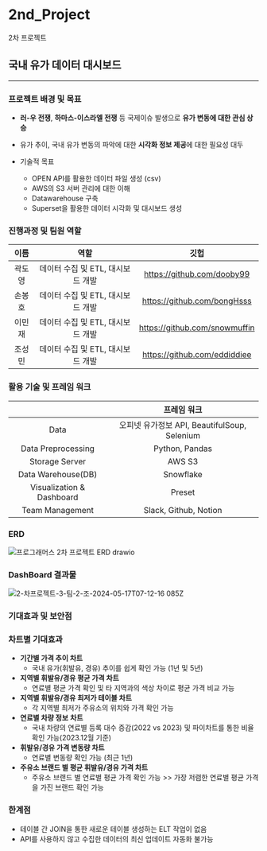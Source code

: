 # 2nd_Project
2차 프로젝트


## 국내 유가 데이터 대시보드
----------------------

### 프로젝트 배경 및 목표
- **러-우 전쟁**, **하마스-이스라엘 전쟁** 등 국제이슈 발생으로 **유가 변동에 대한 관심 상승**
- 유가 추이, 국내 유가 변동의 파악에 대한 **시각화 정보 제공**에 대한 필요성 대두

- 기술적 목표
    - OPEN API를 활용한 데이터 파일 생성 (csv)
    - AWS의 S3 서버 관리에 대한 이해
    - Datawarehouse 구축
    - Superset을 활용한 데이터 시각화 및 대시보드 생성
### 진행과정 및 팀원 역할

| 이름 | 역할 | 깃헙 |
| :---: | :---: | :---: |
| 곽도영 | 데이터 수집 및 ETL, 대시보드 개발 | https://github.com/dooby99 |
| 손봉호 | 데이터 수집 및 ETL, 대시보드 개발 | https://github.com/bongHsss |
| 이민재 | 데이터 수집 및 ETL, 대시보드 개발 | https://github.com/snowmuffin |
| 조성민 | 데이터 수집 및 ETL, 대시보드 개발 | https://github.com/eddiddiee |

### 활용 기술 및 프레임 워크
||프레임 워크|
|:---:|:---:|
|Data|오피넷 유가정보 API, BeautifulSoup, Selenium|
|Data Preprocessing|Python, Pandas|
|Storage Server|AWS S3|
|Data Warehouse(DB)|Snowflake|
|Visualization & Dashboard|Preset|
|Team Management|Slack, Github, Notion|

### ERD
![프로그래머스 2차 프로젝트 ERD drawio](https://github.com/Programmers-2nd-Project/2nd_Project/assets/166678994/6710bcde-2a83-4e78-b993-4f897ef47a66)

### DashBoard 결과물
![2-차프로젝트-3-팀-2-조-2024-05-17T07-12-16 085Z](https://github.com/Programmers-2nd-Project/2nd_Project/assets/77647785/3bcaf899-0066-430e-9456-8e7e1ff62c26)
### 기대효과 및 보안점
### 차트별 기대효과

- **기간별 가격 추이 차트**
    - 국내 유가(휘발유, 경유) 추이를 쉽게 확인 가능 (1년 및 5년)
- **지역별 휘발유/경유 평균 가격 차트**
    - 연료별 평균 가격 확인 및 타 지역과의 색상 차이로 평균 가격 비교 가능
- **지역별 휘발유/경유 최저가 테이블 차트**
    - 각 지역별 최저가 주유소의 위치와 가격 확인 가능
- **연료별 차량 정보** **차트**
    - 국내 차량의 연료별 등록 대수 증감(2022 vs 2023) 및 파이차트를 통한 비율 확인 가능(2023.12월 기준)
- **휘발유/경유 가격 변동량 차트**
    - 연료별 변동량 확인 가능 (최근 1년)
- **주유소 브랜드 별 평균 휘발유/경유 가격 차트**
    - 주유소 브랜드 별 연료별 평균 가격 확인 가능 >> 가장 저렴한 연료별 평균 가격을 가진 브랜드 확인 가능

### 한계점

- 테이블 간 JOIN을 통한 새로운 테이블 생성하는 ELT 작업이 없음
- API를 사용하지 않고 수집한 데이터의 최신 업데이트 자동화 불가능
